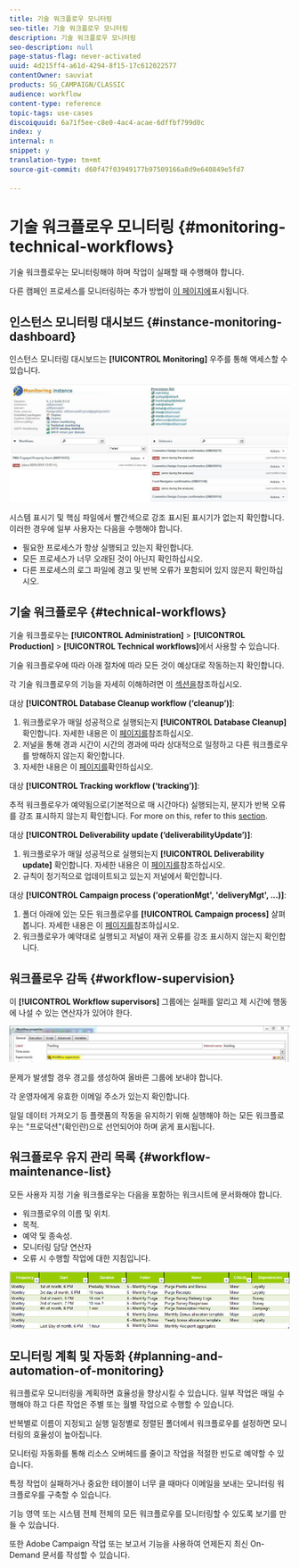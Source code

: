 ```yaml
---
title: 기술 워크플로우 모니터링
seo-title: 기술 워크플로우 모니터링
description: 기술 워크플로우 모니터링
seo-description: null
page-status-flag: never-activated
uuid: 4d215ff4-a61d-4294-8f15-17c612022577
contentOwner: sauviat
products: SG_CAMPAIGN/CLASSIC
audience: workflow
content-type: reference
topic-tags: use-cases
discoiquuid: 6a71f5ee-c8e0-4ac4-acae-6dffbf799d0c
index: y
internal: n
snippet: y
translation-type: tm+mt
source-git-commit: d60f47f03949177b97509166a8d9e640849e5fd7

---
```



# 기술 워크플로우 모니터링 {#monitoring-technical-workflows}

기술 워크플로우는 모니터링해야 하며 작업이 실패할 때 수행해야 합니다.

다른 캠페인 프로세스를 모니터링하는 추가 방법이 [이 페이지에](https://helpx.adobe.com/campaign/kb/acc-maintenance.html)표시됩니다.

## 인스턴스 모니터링 대시보드 {#instance-monitoring-dashboard}

인스턴스 모니터링 대시보드는 **[!UICONTROL Monitoring]** 우주를 통해 액세스할 수 있습니다.

![](assets/monitoring_technical_workflows1.png)

시스템 표시기 및 핵심 파일에서 빨간색으로 강조 표시된 표시기가 없는지 확인합니다. 이러한 경우에 일부 사용자는 다음을 수행해야 합니다.

* 필요한 프로세스가 항상 실행되고 있는지 확인합니다.
* 모든 프로세스가 너무 오래된 것이 아닌지 확인하십시오.
* 다른 프로세스의 로그 파일에 경고 및 반복 오류가 포함되어 있지 않은지 확인하십시오.

## 기술 워크플로우 {#technical-workflows}

기술 워크플로우는 **[!UICONTROL Administration]** > **[!UICONTROL Production]** > **[!UICONTROL Technical workflows]**&#x200B;에서 사용할 수 있습니다.

기술 워크플로우에 따라 아래 절차에 따라 모든 것이 예상대로 작동하는지 확인합니다.

각 기술 워크플로우의 기능을 자세히 이해하려면 이 [섹션을](../../workflow/using/about-technical-workflows.md)참조하십시오.

대상 **[!UICONTROL Database Cleanup workflow (‘cleanup’)]**:

1. 워크플로우가 매일 성공적으로 실행되는지 **[!UICONTROL Database Cleanup]** 확인합니다. 자세한 내용은 이 [페이지를](../../workflow/using/delivery.md)참조하십시오.
1. 저널을 통해 경과 시간이 시간의 경과에 따라 상대적으로 일정하고 다른 워크플로우를 방해하지 않는지 확인합니다.
1. 자세한 내용은 이 [페이지를](../../production/using/database-cleanup-workflow.md)확인하십시오.

대상 **[!UICONTROL Tracking workflow (‘tracking’)]**:

추적 워크플로우가 예약됨으로(기본적으로 매 시간마다) 실행되는지, 분지가 반복 오류를 강조 표시하지 않는지 확인합니다. For more on this, refer to this [section](../../workflow/using/delivery.md).

대상 **[!UICONTROL Deliverability update (‘deliverabilityUpdate’)]**:

1. 워크플로우가 매일 성공적으로 실행되는지 **[!UICONTROL Deliverability update]** 확인합니다. 자세한 내용은 이 [페이지를](../../workflow/using/delivery.md)참조하십시오.
1. 규칙이 정기적으로 업데이트되고 있는지 저널에서 확인합니다.

대상 **[!UICONTROL Campaign process ('operationMgt', 'deliveryMgt', ...)]**:

1. 폴더 아래에 있는 모든 워크플로우를 **[!UICONTROL Campaign process]** 살펴봅니다. 자세한 내용은 이 [페이지를](../../workflow/using/campaign.md)참조하십시오.
1. 워크플로우가 예약대로 실행되고 저널이 재귀 오류를 강조 표시하지 않는지 확인합니다.

## 워크플로우 감독 {#workflow-supervision}

이 **[!UICONTROL Workflow supervisors]** 그룹에는 실패를 알리고 제 시간에 행동에 나설 수 있는 연산자가 있어야 한다.

![](assets/monitoring_technical_workflows3.png)

문제가 발생할 경우 경고를 생성하여 올바른 그룹에 보내야 합니다.

각 운영자에게 유효한 이메일 주소가 있는지 확인합니다.

일일 데이터 가져오기 등 플랫폼의 작동을 유지하기 위해 실행해야 하는 모든 워크플로우는 &quot;프로덕션&quot;(확인란)으로 선언되어야 하며 굵게 표시됩니다.

## 워크플로우 유지 관리 목록 {#workflow-maintenance-list}

모든 사용자 지정 기술 워크플로우는 다음을 포함하는 워크시트에 문서화해야 합니다.

* 워크플로우의 이름 및 위치.
* 목적.
* 예약 및 종속성.
* 모니터링 담당 연산자
* 오류 시 수행할 작업에 대한 지침입니다.

![](assets/monitoring_technical_workflows4.png)

## 모니터링 계획 및 자동화 {#planning-and-automation-of-monitoring}

워크플로우 모니터링을 계획하면 효율성을 향상시킬 수 있습니다. 일부 작업은 매일 수행해야 하고 다른 작업은 주별 또는 월별 작업으로 수행할 수 있습니다.

반복별로 이름이 지정되고 실행 일정별로 정렬된 폴더에서 워크플로우를 설정하면 모니터링의 효율성이 높아집니다.

모니터링 자동화를 통해 리소스 오버헤드를 줄이고 작업을 적절한 빈도로 예약할 수 있습니다.

특정 작업이 실패하거나 중요한 테이블이 너무 클 때마다 이메일을 보내는 모니터링 워크플로우를 구축할 수 있습니다.

기능 영역 또는 시스템 전체 전체의 모든 워크플로우를 모니터링할 수 있도록 보기를 만들 수 있습니다.

또한 Adobe Campaign 작업 또는 보고서 기능을 사용하여 언제든지 최신 On-Demand 문서를 작성할 수 있습니다.
